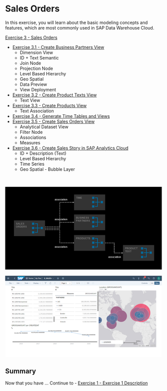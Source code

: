 # Sales Orders

In this exercise, you will learn about the basic modeling concepts and features, which are most commonly used in SAP Data Warehouse Cloud. 

[Exercise 3 - Sales Orders](exercises/ex3/)  
- [Exercise 3.1 - Create Business Partners View](exercises/ex3/business-partners-view)
    - Dimension View
    - ID + Text Semantic
    - Join Node  
    - Projection Node
    - Level Based Hierarchy 
    - Geo Spatial
    - Data Preview
    - View Deployment
- [Exercise 3.2 - Create Product Texts View](exercises/ex3/product-texts-view)
    - Text View 
- [Exercise 3.3 - Create Products View](exercises/ex3/products-view)
    - Text Association   
- [Exercise 3.4 - Generate Time Tables and Views](exercises/ex1/time-tables-views)
- [Exercise 3.5 - Create Sales Orders View](exercises/ex3/sales-orders-view)
    - Analytical Dataset View
    - Filter Node
    - Associations
    - Measures
- [Exercise 3.6 - Create Sales Story in SAP Analytics Cloud](exercises/ex3/sales-story)
    - ID + Description (Text)
    - Level Based Hierarchy
    - Time Series 
    - Geo Spatial - Bubble Layer

<br><br>![](/exercises/ex3/images/SalesOrders_01.png)
<br><br>![](/exercises/ex3/images/SalesOrders_02.png)


## Summary

Now that you have ... 
Continue to - [Exercise 1 - Exercise 1 Description](../ex1/README.md)
